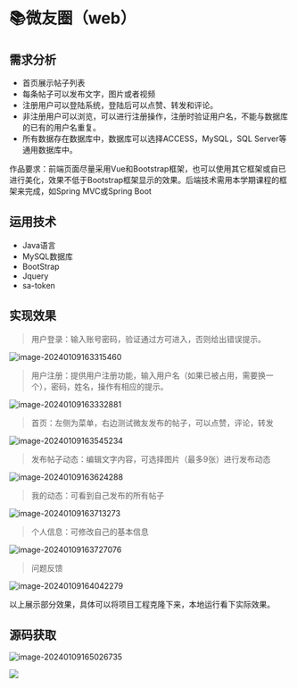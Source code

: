 # 📚微友圈（web）

## 需求分析



- 首页展示帖子列表
- 每条帖子可以发布文字，图片或者视频
- 注册用户可以登陆系统，登陆后可以点赞、转发和评论。
- 非注册用户可以浏览，可以进行注册操作，注册时验证用户名，不能与数据库的已有的用户名重复。
- 所有数据存在数据库中，数据库可以选择ACCESS，MySQL，SQL Server等通用数据库中。

作品要求：前端页面尽量采用Vue和Bootstrap框架，也可以使用其它框架或自已进行美化，效果不低于Bootstrap框架显示的效果。后端技术需用本学期课程的框架来完成，如Spring MVC或Spring Boot



## 运用技术

- Java语言
- MySQL数据库
- BootStrap
- Jquery
- sa-token

## 实现效果

> 用户登录：输入账号密码，验证通过方可进入，否则给出错误提示。

![image-20240109163315460](http://cdn.qiniu.liyansheng.top/typora/image-20240109163315460.png)

> 用户注册：提供用户注册功能，输入用户名（如果已被占用，需要换一个），密码，姓名，操作有相应的提示。

 ![image-20240109163332881](http://cdn.qiniu.liyansheng.top/typora/image-20240109163332881.png)

> 首页：左侧为菜单，右边测试微友发布的帖子，可以点赞，评论，转发

![image-20240109163545234](http://cdn.qiniu.liyansheng.top/typora/image-20240109163545234.png)

> 发布帖子动态：编辑文字内容，可选择图片（最多9张）进行发布动态

![image-20240109163624288](http://cdn.qiniu.liyansheng.top/typora/image-20240109163624288.png)

>  我的动态：可看到自己发布的所有帖子

![image-20240109163713273](http://cdn.qiniu.liyansheng.top/typora/image-20240109163713273.png)

> 个人信息：可修改自己的基本信息

![image-20240109163727076](http://cdn.qiniu.liyansheng.top/typora/image-20240109163727076.png)

> 问题反馈

![image-20240109164042279](http://cdn.qiniu.liyansheng.top/typora/image-20240109164042279.png)

 

以上展示部分效果，具体可以将项目工程克隆下来，本地运行看下实际效果。




## 源码获取

![image-20240109165026735](http://cdn.qiniu.liyansheng.top/typora/image-20240109165026735.png)

![](http://cdn.qiniu.liyansheng.top/typora/ad.jpg)

